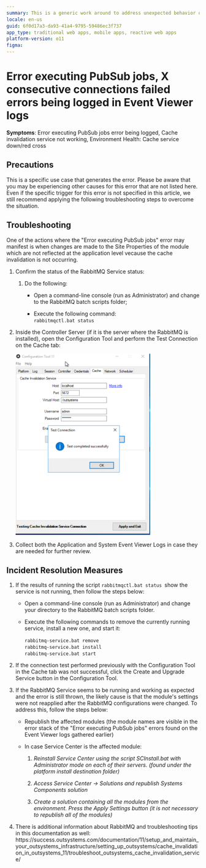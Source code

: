 ```yaml
---
summary: This is a generic work around to address unexpected behavior of the rabbitMQ service
locale: en-us
guid: 6f0d17a3-da93-41a4-9795-59486ec3f737
app_type: traditional web apps, mobile apps, reactive web apps
platform-version: o11
figma:
---
```


<h1>Error executing PubSub jobs, X consecutive connections failed errors being logged in Event Viewer logs</h1>

<p><strong>Symptoms</strong>: Error executing PubSub jobs error being logged, Cache invalidation service not working, Environment Health: Cache service down/red cross</p>

<h2>Precautions</h2>

<p>This is a specific use case that generates the error.  Please be aware that you may be experiencing other causes for this error that are not listed here.  Even if the specific trigger for this error is not specified in this article, we still recommend applying the following troubleshooting steps to overcome the situation.</p>

<h2>Troubleshooting</h2>

<p>One of the actions where the "Error executing PubSub jobs" error may manifest is when changes are made to the Site Properties of the module which are not reflected at the application level vecause the cache invalidation is not occurring.</p>

<ol>
<li>
<p>Confirm the status of the RabbitMQ Service status:</p>

<ol>
<li>
<p>Do the following:</p>

<ul>
<li>
<p>Open a command-line console (run as Administrator) and change to the RabbitMQ batch scripts folder;</p>
</li>
<li>
<p>Execute the following command: <br/>
<code>rabbitmqctl.bat status</code></p>
</li>
</ul>
</li>
</ol>
</li>
<li>
<p>Inside the Controller Server (if it is the server where the RabbitMQ is installed), open the Configuration Tool and perform the Test Connection on the Cache tab:</p>
    
![Screenshot of the Configuration Tool showing a successful test connection with a notification popup stating 'Test completed successfully'.](images/im-image-99099710-45bf-43cb-af39-1055461e5250.png "Configuration Tool Test Connection Success")</li>

<li>Collect both the Application and System Event Viewer Logs in case they are needed for further review.</li>
</ol>

<p> </p>

<h2>Incident Resolution Measures</h2>

<ol>
<li>
<p>If the results of running the script <code>rabbitmqctl.bat status </code>show the service is not running, then follow the steps below: </p>

<ul>
<li>
<p>Open a command-line console (run as Administrator) and change your directory to the RabbitMQ batch scripts folder.</p>
</li>
<li>
<p>Execute the following commands to remove the currently running service, install a new one, and start it:</p>

<p><code>rabbitmq-service.bat remove</code> <br/>
<code>rabbitmq-service.bat install</code> <br/>
<code>rabbitmq-service.bat start</code></p>
</li>
</ul>
</li>
<li>
<p>If the connection test performed previously with the Configuration Tool in the Cache tab was not successful, click the Create and Upgrade Service button in the Configuration Tool.</p>
</li>
<li>
<p>If the RabbitMQ Service seems to be running and working as expected and the error is still thrown, the likely cause is that the module's settings were not reapplied after the RabbitMQ configurations were changed. To address this, follow the steps below:</p>

<ul>
<li>
<p>Republish the affected modules (the module names are visible in the error stack of the "Error executing PubSub jobs" errors found on the Event Viewer logs gathered earlier)</p>
</li>
<li>
<p>In case Service Center is the affected module:</p>

<ol>
<li><em>Reinstall Service Center using the script SCInstall.bat with Administrator mode on each of their servers. (found under the platform install destination folder) </em></li>
<li>
<p><em>Access Service Center -&gt; Solutions and republish Systems Components solution</em></p>
</li>
<li>
<p><em>Create a solution containing all the modules from the environment. Press the Apply Settings button (it is not necessary to republish all of the  modules)</em></p>
</li>
</ol>
</li>
</ul>
</li>
<li>
<p>There is additional information about RabbitMQ and troubleshooting tips in this documentation as well: https://success.outsystems.com/documentation/11/setup_and_maintain_your_outsystems_infrastructure/setting_up_outsystems/cache_invalidation_in_outsystems_11/troubleshoot_outsystems_cache_invalidation_service/</p>
</li>
</ol>
